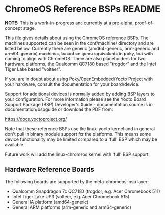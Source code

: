 # ChromeOS Reference BSPs README

**NOTE:** This is a work-in-progress and currently at a pre-alpha,
proof-of-concept stage.

This file gives details about using the ChromeOS reference BSPs. The machines
supported can be seen in the conf/machine/ directory and are listed below.
Currently there are generic (amd64-generic, arm-generic and arm64-generic)
machines, based on qemu equivalents in poky, but with naming to align with
ChromeOS. There are also placeholders for two hardware platforms, the
Qualcomm QC7180 based "trogdor" and the Intel Tiger Lake based "volteer".

If you are in doubt about using Poky/OpenEmbedded/Yocto Project with your
hardware, consult the documentation for your board/device.

Support for additional devices is normally added by adding BSP layers to your 
configuration. For more information please see the Yocto Board Support Package 
(BSP) Developer's Guide - documentation source is in documentation/bspguide or 
download the PDF from:

   https://docs.yoctoproject.org/

Note that these reference BSPs use the linux-yocto kernel and in general don't
pull in binary module support for the platforms. This means some device
functionality may be limited compared to a 'full' BSP which may be available.

Future work will add the linux-chromeos kernel with 'full' BSP support.

## Hardware Reference Boards

The following boards are supported by the meta-chromeos-bsp layer:

  * Qualcomm Snapdragon 7c QC7180 (trogdor, e.g. Acer Chromebook 511)
  * Intel Tiger Lake UP3 (volteer, e.g. Acer Chromebook 515)
  * General IA platform (amd64-generic)
  * General ARM platforms (arm-generic and arm64-generic)
